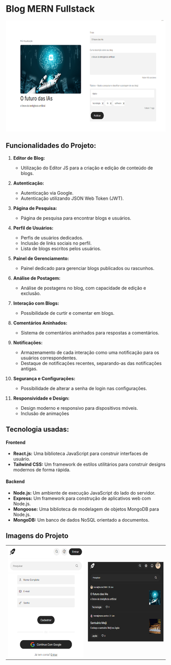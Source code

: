 # Blog MERN Fullstack 

<img src="https://github.com/ca-madureira/blog-mern-stack/blob/main/frontend/src/imgs/preview.png" alt="Texto alternativo" width="800" height="350"/>

## Funcionalidades do Projeto:

1. **Editor de Blog:**
   - Utilização do Editor JS para a criação e edição de conteúdo de blogs.

2. **Autenticação:**
   - Autenticação via Google.
   - Autenticação utilizando JSON Web Token (JWT).

3. **Página de Pesquisa:**
   - Página de pesquisa para encontrar blogs e usuários.

4. **Perfil de Usuários:**
   - Perfis de usuários dedicados.
   - Inclusão de links sociais no perfil.
   - Lista de blogs escritos pelos usuários.

5. **Painel de Gerenciamento:**
   - Painel dedicado para gerenciar blogs publicados ou rascunhos.

6. **Análise de Postagem:**
   - Análise de postagens no blog, com capacidade de edição e exclusão.

7. **Interação com Blogs:**
   - Possibilidade de curtir e comentar em blogs.

8. **Comentários Aninhados:**
   - Sistema de comentários aninhados para respostas a comentários.

9. **Notificações:**
   - Armazenamento de cada interação como uma notificação para os usuários correspondentes.
   - Destaque de notificações recentes, separando-as das notificações antigas.

10. **Segurança e Configurações:**
    - Possibilidade de alterar a senha de login nas configurações.

11. **Responsividade e Design:**
    - Design moderno e responsivo para dispositivos móveis.
    - Inclusão de animações


## Tecnologia usadas:
#### Frontend
- **React.js:** Uma biblioteca JavaScript para construir interfaces de usuário.
- **Tailwind CSS:** Um framework de estilos utilitários para construir designs modernos de forma rápida.

#### Backend
- **Node.js:** Um ambiente de execução JavaScript do lado do servidor.
- **Express:** Um framework para construção de aplicativos web com Node.js.
- **Mongoose:** Uma biblioteca de modelagem de objetos MongoDB para Node.js.
- **MongoDB:** Um banco de dados NoSQL orientado a documentos.

## Imagens do Projeto
<div align="center">
  <table>
    <tr>
      <td style="text-align:center;">
        <img src="https://github.com/ca-madureira/blog-mern-stack/blob/main/frontend/src/imgs/cadastro.png" alt="Texto alternativo" width="300" height="350"/>
      </td>
      <td style="text-align:center;">
        <img src="https://github.com/ca-madureira/blog-mern-stack/blob/main/frontend/src/imgs/dark-mode.png" alt="Texto alternativo" width="300" height="250"/>
      </td>
    </tr>
  </table>
</div>

